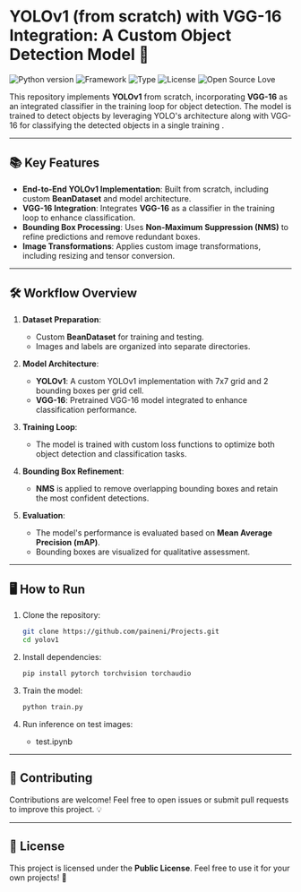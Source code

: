 # YOLOv1 (from scratch) with VGG-16 Integration: A Custom Object Detection Model 🚀

![Python version](https://img.shields.io/badge/Python%20version-3.10.10-light)
![Framework](https://img.shields.io/badge/Framework-PyTorch-blue)
![Type](https://img.shields.io/badge/Type-Object%20Detection-green)
![License](https://img.shields.io/badge/License-Public-green)
![Open Source Love](https://img.shields.io/badge/%E2%9D%A4%EF%B8%8F-Open%20Source-pink)

This repository implements **YOLOv1** from scratch, incorporating **VGG-16** as an integrated classifier in the training loop for object detection. The model is trained to detect objects by leveraging YOLO's architecture along with VGG-16 for classifying the detected objects in a single training .

---

## 📚 Key Features

- **End-to-End YOLOv1 Implementation**: Built from scratch, including custom **BeanDataset** and model architecture.
- **VGG-16 Integration**: Integrates **VGG-16** as a classifier in the training loop to enhance classification.
- **Bounding Box Processing**: Uses **Non-Maximum Suppression (NMS)** to refine predictions and remove redundant boxes.
- **Image Transformations**: Applies custom image transformations, including resizing and tensor conversion.

---

## 🛠️ Workflow Overview

1. **Dataset Preparation**:
   - Custom **BeanDataset** for training and testing.
   - Images and labels are organized into separate directories.

2. **Model Architecture**:
   - **YOLOv1**: A custom YOLOv1 implementation with 7x7 grid and 2 bounding boxes per grid cell.
   - **VGG-16**: Pretrained VGG-16 model integrated to enhance classification performance.

3. **Training Loop**:
   - The model is trained with custom loss functions to optimize both object detection and classification tasks.

4. **Bounding Box Refinement**:
   - **NMS** is applied to remove overlapping bounding boxes and retain the most confident detections.

5. **Evaluation**:
   - The model's performance is evaluated based on **Mean Average Precision (mAP)**.
   - Bounding boxes are visualized for qualitative assessment.

---

## 🖥️ How to Run

1. Clone the repository:
   ```bash
   git clone https://github.com/paineni/Projects.git
   cd yolov1
   ```

2. Install dependencies:
   ```bash
   pip install pytorch torchvision torchaudio
   ```

3. Train the model:
   ```bash
   python train.py
   ```

4. Run inference on test images:
   - test.ipynb

---

## 🤝 Contributing

Contributions are welcome! Feel free to open issues or submit pull requests to improve this project. 💡

---

## 📜 License

This project is licensed under the **Public License**. Feel free to use it for your own projects! 🎉
